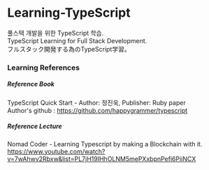 # Learning-TypeScript
풀스택 개발을 위한 TypeScript 학습.  
TypeScript Learning for Full Stack Development.  
フルスタック開発する為のTypeScript学習。  

### Learning References

##### Reference Book
TypeScript Quick Start - Author: 정진욱, Publisher: Ruby paper  
Author's github : https://github.com/happygrammer/typescript

##### Reference Lecture
Nomad Coder - Learning Typescript by making a Blockchain with it.
https://www.youtube.com/watch?v=7wAhwv2Rbxw&list=PL7jH19IHhOLNM5mePXxbpnPefi6PiiNCX

